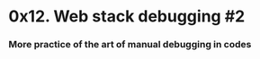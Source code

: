<h1>0x12. Web stack debugging #2</h1>
<h3>More practice of the art of manual debugging in codes</h3>
